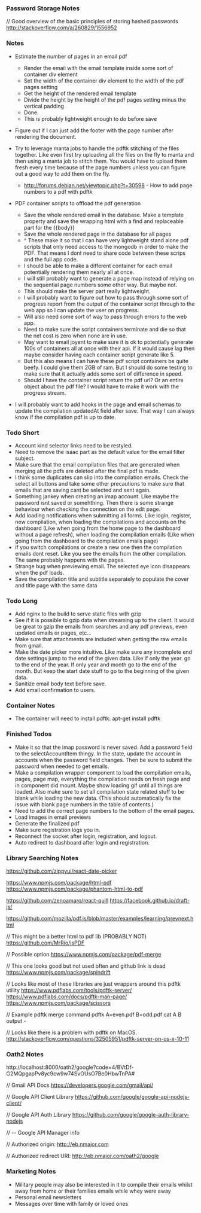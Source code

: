 
### Password Storage Notes
// Good overview of the basic principles of storing hashed passwords
http://stackoverflow.com/a/260829/1556952

### Notes

- Estimate the number of pages in an email pdf
  - Render the email with the email template inside some sort of container div element
  - Set the width of the container div element to the width of the pdf pages setting
  - Get the height of the rendered email template
  - Divide the height by the height of the pdf pages setting minus the vertical padding
  - Done.
  - This is probably lightweight enough to do before save

- Figure out if I can just add the footer with the page number after rendering the document.

- Try to leverage manta jobs to handle the pdftk stitching of the files together. Like even first try uploading all the files on the fly to manta and then using a manta job to stitch them. You would have to upload them fresh every time because of the page numbers unless you can figure out a good way to add them on the fly.
  - http://forums.debian.net/viewtopic.php?t=30598 - How to add page numbers to a pdf with pdftk

- PDF container scripts to offload the pdf generation
  - Save the whole rendered email in the database. Make a template property and save the wrapping html with a find and replaceable part for the {{body}}
  - Save the whole rendered page in the database for all pages
  - ^ These make it so that I can have very lightweight stand alone pdf scripts that only need access to the mongodb in order to make the PDF. That means I dont need to share code between these scrips and the full app code.
  - I should be able to make a different container for each email potentially rendering them nearly all at once.
  - I will still probably want to generate a page map instead of relying on the sequential page numbers some other way. But maybe not.
  - This should make the server part really lightweight.
  - I will probably want to figure out how to pass through some sort of progress report from the output of the container script through to the web app so I can update the user on progress.
  - Will also need some sort of way to pass through errors to the web app.
  - Need to make sure the script containers terminate and die so that the net cost is zero when none are in use.
  - May want to email joyent to make sure it is ok to potentially generate 100s of containers all at once with their api. If it would cause lag then maybe consider having each container script generate like 5.
  - But this also means I can have these pdf script containers be quite beefy. I could give them 2GB of ram. But I should do some testing to make sure that it actually adds some sort of difference in speed.
  - Should I have the container script return the pdf url? Or an entire object about the pdf file? I would have to make it work with the progress stream.

- I will probably want to add hooks in the page and email schemas to update the compilation updatedAt field after save. That way I can always know if the compilation pdf is up to date.

### Todo Short

- Account kind selector links need to be restyled.
- Need to remove the isaac part as the default value for the email filter subject.
- Make sure that the email compilation files that are generated when merging all the pdfs are deleted after the final pdf is made.
- I think some duplicates can slip into the compilation emails. Check the select all buttons and take some other precautions to make sure that emails that are saving cant be selected and sent again.
- Something jankey when creating an imap account. Like maybe the password isnt saved or somehthing. Then there is some strange behaviour when checking the connection on the edit page.
- Add loading notifications when submitting all forms. Like login, register, new compilation, when loading the compilations and accounts on the dashboard (Like when going from the home page to the dashboard without a page refresh), when loading the compilation emails (Like when going from the dashboard to the compilation emails page)
- if you switch compilations or create a new one then the compilation emails dont reset. Like you see the emails from the other compilation. The same probably happens with the pages.
- Strange bug when previewing email. The selected eye icon disappears when the pdf loads.
- Save the compilation title and subtitle separately to populate the cover and title page with the same data

### Todo Long

- Add nginx to the build to serve static files with gzip
- See if it is possible to gzip data when streaming up to the client. It would be great to gzip the emails from searches and any pdf previews, even updated emails or pages, etc...
- Make sure that attachments are included when getting the raw emails from gmail.
- Make the date picker more intuitive. Like make sure any incomplete end date settings jump to the end of the given data. Like if only the year. go to the end of the year. If only year and month go to the end of the month. But keep the start date stuff to go to the beginning of the given data.
- Sanitize email body text before save.
- Add email confirmation to users.

### Container Notes

- The container will need to install pdftk: apt-get install pdftk

### Finished Todos

- Make it so that the imap password is never saved. Add a password field to the selectAccountItem thingy. In the state, update the account in accounts when the password field changes. Then be sure to submit the password when needed to get emails.
- Make a compilation wrapper component to load the compilation emails, pages, page map, everything the compilation needs on fresh page and in component did mount. Maybe show loading gif until all things are loaded. Also make sure to set all compilation state related stuff to be blank while loading the new data. (This should automatically fix the issue with blank page numbers in the table of contents.)
- Need to add the correct page numbers to the bottom of the email pages.
- Load images in email previews
- Generate the finalized pdf
- Make sure registration logs you in.
- Reconnect the socket after login, registration, and logout.
- Auto redirect to dashboard after login and registration.

### Library Searching Notes

https://github.com/zippyui/react-date-picker

https://www.npmjs.com/package/html-pdf
https://www.npmjs.com/package/phantom-html-to-pdf

https://github.com/zenoamaro/react-quill
https://facebook.github.io/draft-js/

https://github.com/mozilla/pdf.js/blob/master/examples/learning/prevnext.html

// This might be a better html to pdf lib (PROBABLY NOT)
https://github.com/MrRio/jsPDF

// Possible option
https://www.npmjs.com/package/pdf-merge

// This one looks good but not used often and github link is dead
https://www.npmjs.com/package/spindrift

// Looks like most of these libraries are just wrappers around this pdftk utility
https://www.pdflabs.com/tools/pdftk-server/
https://www.pdflabs.com/docs/pdftk-man-page/
https://www.npmjs.com/package/scissors

// Example pdftk merge command
pdftk A=even.pdf B=odd.pdf cat A B output -

// Looks like there is a problem with pdftk on MacOS.
http://stackoverflow.com/questions/32505951/pdftk-server-on-os-x-10-11


### Oath2 Notes

http://localhost:8000/oath2/google?code=4/BVtDf-G2MQpgapPv8yc9cw9w74SvOUsO7Be0HbwTnPA#

// Gmail API Docs
https://developers.google.com/gmail/api/

// Google API Client Library
https://github.com/google/google-api-nodejs-client/

// Google API Auth Library
https://github.com/google/google-auth-library-nodejs

// -- Google API Manager info

// Authorized origin:
http://eb.nmajor.com

// Authorized redirect URI:
http://eb.nmajor.com/oath2/google


### Marketing Notes

- Military people may also be interested in it to compile their emails whilst away from home or their families emails while whey were away
- Personal email newsletters
- Messages over time with family or loved ones
